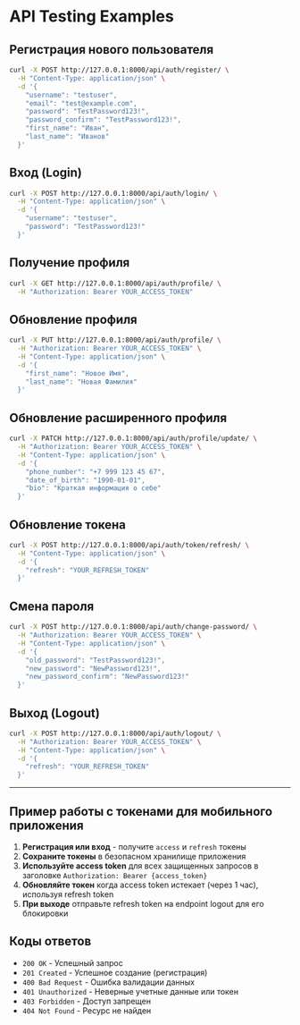 # API Testing Examples

## Регистрация нового пользователя

```bash
curl -X POST http://127.0.0.1:8000/api/auth/register/ \
  -H "Content-Type: application/json" \
  -d '{
    "username": "testuser",
    "email": "test@example.com",
    "password": "TestPassword123!",
    "password_confirm": "TestPassword123!",
    "first_name": "Иван",
    "last_name": "Иванов"
  }'
```

## Вход (Login)

```bash
curl -X POST http://127.0.0.1:8000/api/auth/login/ \
  -H "Content-Type: application/json" \
  -d '{
    "username": "testuser",
    "password": "TestPassword123!"
  }'
```

## Получение профиля

```bash
curl -X GET http://127.0.0.1:8000/api/auth/profile/ \
  -H "Authorization: Bearer YOUR_ACCESS_TOKEN"
```

## Обновление профиля

```bash
curl -X PUT http://127.0.0.1:8000/api/auth/profile/ \
  -H "Authorization: Bearer YOUR_ACCESS_TOKEN" \
  -H "Content-Type: application/json" \
  -d '{
    "first_name": "Новое Имя",
    "last_name": "Новая Фамилия"
  }'
```

## Обновление расширенного профиля

```bash
curl -X PATCH http://127.0.0.1:8000/api/auth/profile/update/ \
  -H "Authorization: Bearer YOUR_ACCESS_TOKEN" \
  -H "Content-Type: application/json" \
  -d '{
    "phone_number": "+7 999 123 45 67",
    "date_of_birth": "1990-01-01",
    "bio": "Краткая информация о себе"
  }'
```

## Обновление токена

```bash
curl -X POST http://127.0.0.1:8000/api/auth/token/refresh/ \
  -H "Content-Type: application/json" \
  -d '{
    "refresh": "YOUR_REFRESH_TOKEN"
  }'
```

## Смена пароля

```bash
curl -X POST http://127.0.0.1:8000/api/auth/change-password/ \
  -H "Authorization: Bearer YOUR_ACCESS_TOKEN" \
  -H "Content-Type: application/json" \
  -d '{
    "old_password": "TestPassword123!",
    "new_password": "NewPassword123!",
    "new_password_confirm": "NewPassword123!"
  }'
```

## Выход (Logout)

```bash
curl -X POST http://127.0.0.1:8000/api/auth/logout/ \
  -H "Authorization: Bearer YOUR_ACCESS_TOKEN" \
  -H "Content-Type: application/json" \
  -d '{
    "refresh": "YOUR_REFRESH_TOKEN"
  }'
```

---

## Пример работы с токенами для мобильного приложения

1. **Регистрация или вход** - получите `access` и `refresh` токены
2. **Сохраните токены** в безопасном хранилище приложения
3. **Используйте access token** для всех защищенных запросов в заголовке `Authorization: Bearer {access_token}`
4. **Обновляйте токен** когда access token истекает (через 1 час), используя refresh token
5. **При выходе** отправьте refresh token на endpoint logout для его блокировки

## Коды ответов

- `200 OK` - Успешный запрос
- `201 Created` - Успешное создание (регистрация)
- `400 Bad Request` - Ошибка валидации данных
- `401 Unauthorized` - Неверные учетные данные или токен
- `403 Forbidden` - Доступ запрещен
- `404 Not Found` - Ресурс не найден
